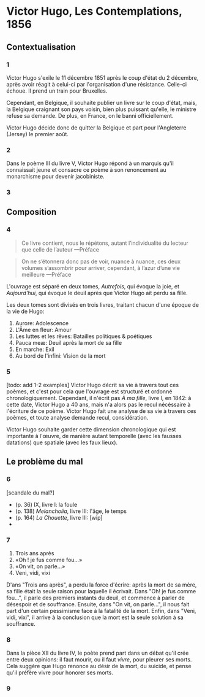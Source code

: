 # Victor Hugo, Les Contemplations, 1856

## Contextualisation

### 1

Victor Hugo s'exile le 11 décembre 1851 après le coup d'état du 2 décembre, après avoir réagit à celui-ci par l'organisation d'une résistance. Celle-ci échoue. Il prend un train pour Bruxelles.

Cependant, en Belgique, il souhaite publier un livre sur le coup d'état, mais, la Belgique craignant son pays voisin, bien plus puissant qu'elle, le ministre refuse sa demande. De plus, en France, on le banni officiellement.

Victor Hugo décide donc de quitter la Belgique et part pour l'Angleterre (Jersey) le premier août.

### 2

Dans le poème III du livre V, Victor Hugo répond à un marquis qu'il connaissait jeune et consacre ce poème à son renoncement au monarchisme pour devenir jacobiniste.

### 3

## Composition

### 4

> Ce livre contient, nous le répétons, autant l’individualité du lecteur que celle de l’auteur
—Préface

> On ne s’étonnera donc pas de voir, nuance à nuance, ces 
> deux volumes s’assombrir pour arriver, cependant, à l’azur 
> d’une vie meilleure
—Préface

L'ouvrage est séparé en deux tomes, _Autrefois_, qui évoque la joie, et _Aujourd'hui_, qui évoque le deuil après que Victor Hugo ait perdu sa fille.

Les deux tomes sont divisés en trois livres, traitant chacun d'une époque de la vie de Hugo:

1. Aurore: Adolescence
2. L'Âme en fleur: Amour
3. Les luttes et les rêves: Batailles politiques & poétiques
4. Pauca meæ: Deuil après la mort de sa fille
5. En marche: Exil
6. Au bord de l'infini: Vision de la mort

### 5

[todo: add 1-2 examples] Victor Hugo décrit sa vie à travers tout ces poèmes, et c'est pour cela que l'ouvrage est structuré et ordonné chronologiquement. Cependant, il n'écrit pas _À ma fille_, livre I, en 1842: à cette date, Victor Hugo a 40 ans, mais n'a alors pas le recul nécéssaire à l'écriture de ce poème. Victor Hugo fait une analyse de sa vie à travers ces poèmes, et toute analyse demande recul, considération.

Victor Hugo souhaite garder cette dimension chronologique qui est importante à l'œuvre, de manière autant temporelle (avec les fausses datations) que spatiale (avec les faux lieux).

## Le problème du mal
### 6

[scandale du mal?] 

- (p. 36) IX, livre I: la foule
- (p. 138) _Melancholia_, livre III: l'âge, le temps
- (p. 164) _La Chouette_, livre III: [wip]
-

### 7

1. Trois ans après
2. «Oh ! je fus comme fou…»
3. «On vit, on parle…»
4. Veni, vidi, vixi

D'ans "Trois ans après", a perdu la force d'écrire: après la mort de sa mère, sa fille était la seule raison pour laquelle il écrivait. Dans "Oh! je fus comme fou…", il parle des premiers instants du deuil, et commence à parler de désespoir et de souffrance. Ensuite, dans "On vit, on parle…", il nous fait part d'un certain pessimisme face à la fatalité de la mort. Enfin, dans "Veni, vidi, vixi", il arrive à la conclusion que la mort est la seule solution à sa souffrance.

### 8

Dans la pièce XII du livre IV, le poète prend part dans un débat qu'il crée entre deux opinions: il faut mourir, ou il faut _vivre_, pour pleurer ses morts. Cela suggère que Hugo renonce au désir de la mort, du suicide, et pense qu'il préfère vivre pour honorer ses morts.

### 9


